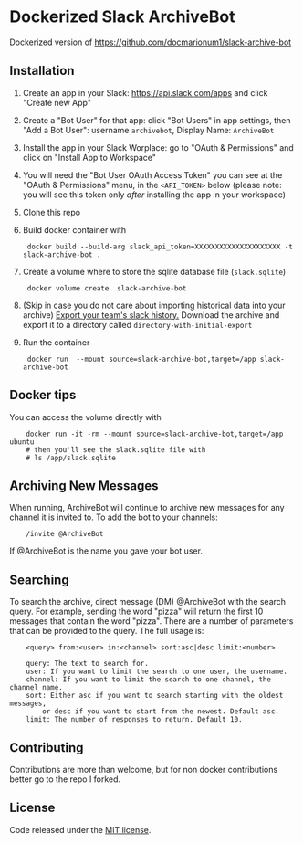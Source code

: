 # Dockerized Slack ArchiveBot

Dockerized version of https://github.com/docmarionum1/slack-archive-bot

## Installation

1. Create an app in your Slack: https://api.slack.com/apps and click "Create new App"
1. Create a "Bot User" for that app: click "Bot Users" in app settings, then "Add a Bot User": username ```archivebot```, Display Name: ```ArchiveBot```
1. Install the app in your Slack Worplace: go to "OAuth & Permissions" and click on "Install App to Workspace"
1. You will need the "Bot User OAuth Access Token" you can see at the "OAuth & Permissions" menu, in the ```<API_TOKEN>``` below (please note: you will see this token only *after* installing the app in your workspace)
1. Clone this repo 
1. Build docker container with 

        docker build --build-arg slack_api_token=XXXXXXXXXXXXXXXXXXXXX -t slack-archive-bot .

1. Create a volume where to store the sqlite database file (```slack.sqlite```)

        docker volume create  slack-archive-bot

1. (Skip in case you do not care about importing historical data into your archive)
[Export your team's slack history.](https://get.slack.help/hc/en-us/articles/201658943-Export-your-team-s-Slack-history)
Download the archive and export it to a directory called ```directory-with-initial-export``` 

1. Run the container 

        docker run  --mount source=slack-archive-bot,target=/app slack-archive-bot


## Docker tips

You can access the volume directly with 

        docker run -it -rm --mount source=slack-archive-bot,target=/app ubuntu
        # then you'll see the slack.sqlite file with
        # ls /app/slack.sqlite
        


## Archiving New Messages

When running, ArchiveBot will continue to archive new messages for any channel it
is invited to.  To add the bot to your channels:

        /invite @ArchiveBot

If @ArchiveBot is the name you gave your bot user.

## Searching

To search the archive, direct message (DM) @ArchiveBot with the search query.
For example, sending the word "pizza" will return the first 10 messages that
contain the word "pizza".  There are a number of parameters that can be provided
to the query.  The full usage is:

        <query> from:<user> in:<channel> sort:asc|desc limit:<number>

        query: The text to search for.
        user: If you want to limit the search to one user, the username.
        channel: If you want to limit the search to one channel, the channel name.
        sort: Either asc if you want to search starting with the oldest messages,
            or desc if you want to start from the newest. Default asc.
        limit: The number of responses to return. Default 10.


## Contributing

Contributions are more than welcome, but for non docker contributions better go to the repo I forked.  

## License

Code released under the [MIT license](LICENSE).
